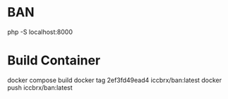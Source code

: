 # BAN
php -S localhost:8000

# Build Container  
docker compose build
docker tag 2ef3fd49ead4 iccbrx/ban:latest
docker push iccbrx/ban:latest